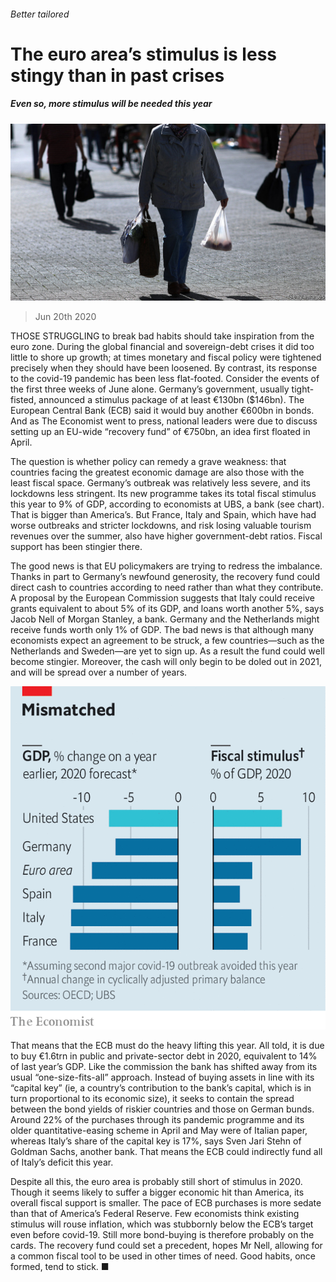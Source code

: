 ###### Better tailored

# The euro area’s stimulus is less stingy than in past crises 

##### Even so, more stimulus will be needed this year 

![image](images/20200620_FNP505.jpg) 

> Jun 20th 2020 

THOSE STRUGGLING to break bad habits should take inspiration from the euro zone. During the global financial and sovereign-debt crises it did too little to shore up growth; at times monetary and fiscal policy were tightened precisely when they should have been loosened. By contrast, its response to the covid-19 pandemic has been less flat-footed. Consider the events of the first three weeks of June alone. Germany’s government, usually tight-fisted, announced a stimulus package of at least €130bn ($146bn). The European Central Bank (ECB) said it would buy another €600bn in bonds. And as The Economist went to press, national leaders were due to discuss setting up an EU-wide “recovery fund” of €750bn, an idea first floated in April.

The question is whether policy can remedy a grave weakness: that countries facing the greatest economic damage are also those with the least fiscal space. Germany’s outbreak was relatively less severe, and its lockdowns less stringent. Its new programme takes its total fiscal stimulus this year to 9% of GDP, according to economists at UBS, a bank (see chart). That is bigger than America’s. But France, Italy and Spain, which have had worse outbreaks and stricter lockdowns, and risk losing valuable tourism revenues over the summer, also have higher government-debt ratios. Fiscal support has been stingier there.


The good news is that EU policymakers are trying to redress the imbalance. Thanks in part to Germany’s newfound generosity, the recovery fund could direct cash to countries according to need rather than what they contribute. A proposal by the European Commission suggests that Italy could receive grants equivalent to about 5% of its GDP, and loans worth another 5%, says Jacob Nell of Morgan Stanley, a bank. Germany and the Netherlands might receive funds worth only 1% of GDP. The bad news is that although many economists expect an agreement to be struck, a few countries—such as the Netherlands and Sweden—are yet to sign up. As a result the fund could well become stingier. Moreover, the cash will only begin to be doled out in 2021, and will be spread over a number of years.

![image](images/20200620_FNC129.png) 


That means that the ECB must do the heavy lifting this year. All told, it is due to buy €1.6trn in public and private-sector debt in 2020, equivalent to 14% of last year’s GDP. Like the commission the bank has shifted away from its usual “one-size-fits-all” approach. Instead of buying assets in line with its “capital key” (ie, a country’s contribution to the bank’s capital, which is in turn proportional to its economic size), it seeks to contain the spread between the bond yields of riskier countries and those on German bunds. Around 22% of the purchases through its pandemic programme and its older quantitative-easing scheme in April and May were of Italian paper, whereas Italy’s share of the capital key is 17%, says Sven Jari Stehn of Goldman Sachs, another bank. That means the ECB could indirectly fund all of Italy’s deficit this year.

Despite all this, the euro area is probably still short of stimulus in 2020. Though it seems likely to suffer a bigger economic hit than America, its overall fiscal support is smaller. The pace of ECB purchases is more sedate than that of America’s Federal Reserve. Few economists think existing stimulus will rouse inflation, which was stubbornly below the ECB’s target even before covid-19. Still more bond-buying is therefore probably on the cards. The recovery fund could set a precedent, hopes Mr Nell, allowing for a common fiscal tool to be used in other times of need. Good habits, once formed, tend to stick. ■

